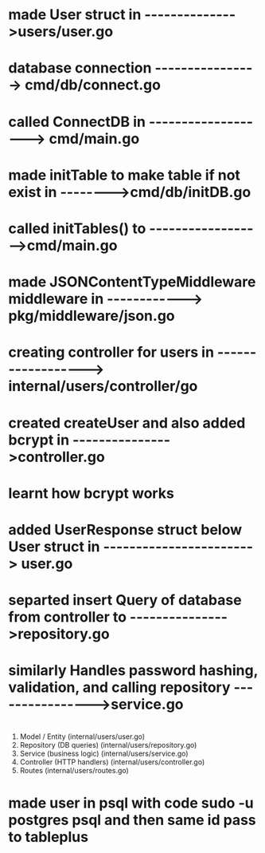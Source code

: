 # made User struct in -------------->users/user.go
# database connection ----------------> cmd/db/connect.go
# called ConnectDB in -------------------> cmd/main.go
# made initTable to make table if not exist in -------->cmd/db/initDB.go
# called initTables() to ------------------>cmd/main.go
# 
# made JSONContentTypeMiddleware middleware in ------------> pkg/middleware/json.go
# creating controller for users in ------------------> internal/users/controller/go
# created createUser and also added bcrypt in --------------->controller.go
# learnt how bcrypt works
# added UserResponse struct below User struct in -----------------------> user.go
#
# separted insert Query of database from controller to --------------->repository.go
# similarly Handles password hashing, validation, and calling repository ---------------->service.go
# 

1. Model / Entity (internal/users/user.go)
2. Repository (DB queries) (internal/users/repository.go)
3. Service (business logic) (internal/users/service.go)
4. Controller (HTTP handlers) (internal/users/controller.go)
5. Routes (internal/users/routes.go)
# 
# made user in psql with code sudo -u postgres psql and then same id pass to tableplus
# 
# 
#
#
#
#
#
#
#
#
#
#